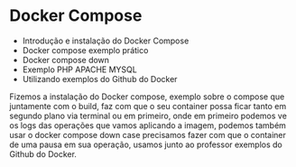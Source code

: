# Docker Compose

 - Introdução e instalação do Docker Compose
 - Docker compose exemplo prático
 - Docker compose down
 - Exemplo PHP APACHE MYSQL
 - Utilizando exemplos do Github do Docker

Fizemos a instalação do Docker compose, exemplo sobre o compose que juntamente com o build, faz com que o seu container possa ficar tanto em segundo plano via terminal ou em primeiro, onde em primeiro podemos ve os logs das operações que vamos aplicando a imagem, podemos também usar o docker compose down case precisamos fazer com que o container de uma pausa em sua operação, usamos junto ao professor exemplos do Github do Docker.